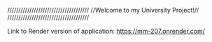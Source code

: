 /////////////////////////////////////
//Welcome to my University Project!//
/////////////////////////////////////

Link to Render version of application: https://mm-207.onrender.com/